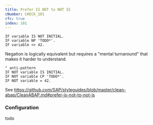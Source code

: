 ```yaml
---
title: Prefer IS NOT to NOT IS
cNumber: CHECK_101
rfc: true
index: 101
---
```



```ABAP
IF variable IS NOT INITIAL.
IF variable NP 'TODO*'.
IF variable <> 42.
```

Negation is logically equivalent
but requires a "mental turnaround"
that makes it harder to understand.

```ABAP
" anti-pattern
IF NOT variable IS INITIAL.
IF NOT variable CP 'TODO*'.
IF NOT variable = 42.
```

See https://github.com/SAP/styleguides/blob/master/clean-abap/CleanABAP.md#prefer-is-not-to-not-is

### Configuration
todo

